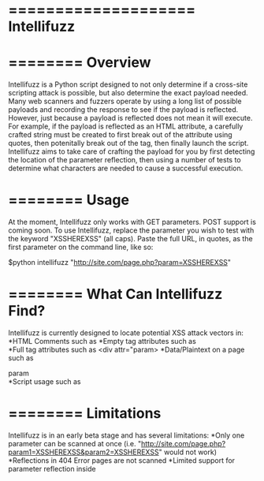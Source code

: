 ====================
Intellifuzz
====================

========
Overview
========
Intellifuzz is a Python script designed to not only determine if a cross-site scripting attack is possible, but also determine the exact payload needed.
Many web scanners and fuzzers operate by using a long list of possible payloads and recording the response to see if the payload is reflected. However,
just because a payload is reflected does not mean it will execute. For example, if the payload is reflected as an HTML attribute, a carefully crafted
string must be created to first break out of the attribute using quotes, then potenitally break out of the tag, then finally launch the script.
Intellifuzz aims to take care of crafting the payload for you by first detecting the location of the parameter reflection, then using a number of tests
to determine what characters are needed to cause a successful execution.

========
Usage
========
At the moment, Intellifuzz only works with GET parameters. POST support is coming soon. To use Intellifuzz, replace the parameter you wish to test with the
keyword "XSSHEREXSS" (all caps). Paste the full URL, in quotes, as the first parameter on the command line, like so:

$python intellifuzz "http://site.com/page.php?param=XSSHEREXSS"


========
What Can Intellifuzz Find?
========
Intellifuzz is currently designed to locate potential XSS attack vectors in:
*HTML Comments such as <!-- comment with reflection here -->
*Empty tag attributes such as <br attr="param"/>
*Full tag attributes such as <div attr="param></div>
*Data/Plaintext on a page such as <div>param</div>
*Script usage such as <script>var test = param</script>

========
Limitations
========
Intellifuzz is in an early beta stage and has several limitations:
*Only one parameter can be scanned at once (i.e. "http://site.com/page.php?param1=XSSHEREXSS&param2=XSSHEREXSS" would not work)
*Reflections in 404 Error pages are not scanned
*Limited support for parameter reflection inside <script> tags
*XSS in HTML tag attributes without double quotes are not supported (i.e. <div attr=param></div> or <div attr='param'></div>)
*POST data is not yet supported
*Potential false positives